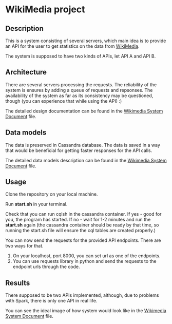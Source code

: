 # WikiMedia project

## **Description**

This is a system consisting of several servers, which main idea is to provide an API for the user to get statistics on the data from [WikiMedia](https://stream.wikimedia.org/v2/stream/page-create).

The system is supposed to have two kinds of APIs, let API A and API B.

## **Architecture**

There are several servers processing the requests. The reliability of the system  is ensures by adding a queue of requests and repsonses.
The availability of the system as far as its consistency may be questioned, though (you can experience that while using the API) :)

The detailed design documentation can be found in the [Wikimedia System Document](https://gitlab.com/sadova_o/big-data-project/-/blob/data_manipulations_v2/Wikimedia%20System%20Document.pdf) file.

## **Data models**

The data is preserved in Cassandra database. The data is saved in a way that would be beneficial for getting faster responses for the API calls.

The detailed data models description can be found in the [Wikimedia System Document](https://gitlab.com/sadova_o/big-data-project/-/blob/data_manipulations_v2/Wikimedia%20System%20Document.pdf) file.

## **Usage**

Clone the repository on your local machine.

Run __start.sh__ in your terminal.

Check that you can run cqlsh in the cassandra container. If yes - good for you, the program has started. If no - wait for 1-2 minutes and run the __start.sh__ again (the cassandra container should be ready by that time, so running the start.sh file will ensure the cql tables are created properly.)

You can now send the requests for the provided API endpoints. There are two ways for that.

1. On your localhost, port 8000, you can set url as one of the endpoints.
2. You can use requests library in python and send the requests to the endpoint urls through the code.

## **Results**

There supposed to be two APIs implemented, although, due to problems with Spark, there is only one API in real life.

You can see the ideal image of how system would look like in the [Wikimedia System Document](https://gitlab.com/sadova_o/big-data-project/-/blob/data_manipulations_v2/Wikimedia%20System%20Document.pdf) file.


